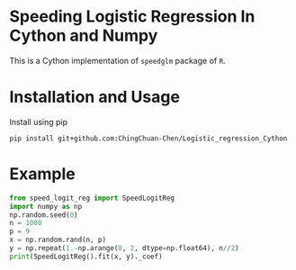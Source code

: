 # Speeding Logistic Regression In Cython and Numpy

This is a Cython implementation of `speedglm` package of `R`.

# Installation and Usage

Install using pip

``` shell
pip install git+github.com:ChingChuan-Chen/Logistic_regression_Cython
```

# Example

``` python
from speed_logit_reg import SpeedLogitReg
import numpy as np
np.random.seed(0)
n = 1000
p = 9
x = np.random.rand(n, p)
y = np.repeat(1.-np.arange(0, 2, dtype=np.float64), n//2)
print(SpeedLogitReg().fit(x, y)._coef)
```
